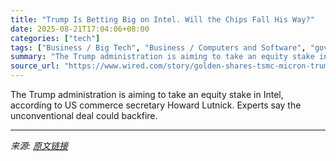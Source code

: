 ```yaml
---
title: "Trump Is Betting Big on Intel. Will the Chips Fall His Way?"
date: 2025-08-21T17:04:06+08:00
categories: ["tech"]
tags: ["Business / Big Tech", "Business / Computers and Software", "government", "Donald Trump", "National Affairs", "chips", "Semiconductors", "Intel", "Chip Thrills"]
summary: "The Trump administration is aiming to take an equity stake in Intel, according to US commerce secretary Howard Lutnick. Experts say the unconventional deal could backfire."
source_url: "https://www.wired.com/story/golden-shares-tsmc-micron-trump-equity-stake/"
---
```


The Trump administration is aiming to take an equity stake in Intel, according to US commerce secretary Howard Lutnick. Experts say the unconventional deal could backfire.

---

*来源: [原文链接](https://www.wired.com/story/golden-shares-tsmc-micron-trump-equity-stake/)*
